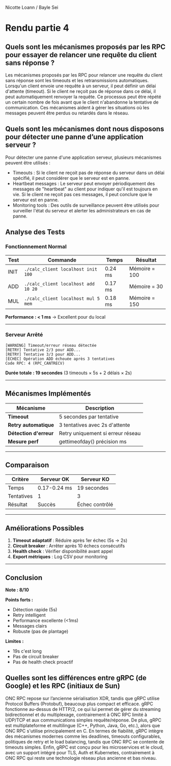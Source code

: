 Nicotte Loann / Bayle Sei

# Rendu partie 4

## Quels sont les mécanismes proposés par les RPC pour essayer de relancer une requête du client sans réponse ?

Les mécanismes proposés par les RPC pour relancer une requête du client sans réponse sont les timeouts et les retransmissions automatiques. Lorsqu'un client envoie une requête à un serveur, il peut définir un délai d'attente (timeout). Si le client ne reçoit pas de réponse dans ce délai, il peut automatiquement renvoyer la requête. Ce processus peut être répété un certain nombre de fois avant que le client n'abandonne la tentative de communication. Ces mécanismes aident à gérer les situations où les messages peuvent être perdus ou retardés dans le réseau.

## Quels sont les mécanismes dont nous disposons pour détecter une panne d’une application serveur ?

Pour détecter une panne d'une application serveur, plusieurs mécanismes peuvent être utilisés :
- Timeouts : Si le client ne reçoit pas de réponse du serveur dans un délai spécifié, il peut considérer que le serveur est en panne.
- Heartbeat messages : Le serveur peut envoyer périodiquement des messages de "heartbeat" au client pour indiquer qu'il est toujours en vie. Si le client ne reçoit pas ces messages, il peut conclure que le serveur est en panne.
- Monitoring tools : Des outils de surveillance peuvent être utilisés pour surveiller l'état du serveur et alerter les administrateurs en cas de panne. 

## Analyse des Tests

### Fonctionnement Normal
| Test | Commande | Temps | Résultat |
|------|----------|-------|----------|
| INIT | `./calc_client localhost init 100` | 0.24 ms | Mémoire = 100 |
| ADD | `./calc_client localhost add 10 20` | 0.17 ms | Mémoire = 30  |
| MUL | `./calc_client localhost mul 5 mem` | 0.18 ms | Mémoire = 150 |

**Performance : < 1 ms** → Excellent pour du local

---

### Serveur Arrêté
```
[WARNING] Timeout/erreur réseau détectée
[RETRY] Tentative 2/3 pour ADD...
[RETRY] Tentative 3/3 pour ADD...
[ÉCHEC] Opération ADD échouée après 3 tentatives
Code RPC: 4 (RPC_CANTRECV)
```

**Durée totale : 19 secondes** (3 timeouts × 5s + 2 délais × 2s)

---

## Mécanismes Implémentés

| Mécanisme  | Description |
|-----------|-------------|
| **Timeout** | 5 secondes par tentative |
| **Retry automatique**  | 3 tentatives avec 2s d'attente |
| **Détection d'erreur**  | Retry uniquement si erreur réseau |
| **Mesure perf** | gettimeofday() précision ms |

---

## Comparaison

| Critère | Serveur OK | Serveur KO |
|---------|------------|------------|
| Temps | 0.17-0.24 ms | 19 secondes |
| Tentatives | 1 | 3 |
| Résultat | Succès | Échec contrôlé |

---

## Améliorations Possibles

1. **Timeout adaptatif** : Réduire après 1er échec (5s → 2s)
2. **Circuit breaker** : Arrêter après 10 échecs consécutifs
3. **Health check** : Vérifier disponibilité avant appel
4. **Export métriques** : Log CSV pour monitoring

---

## Conclusion

**Note : 8/10**

**Points forts :**
- Détection rapide (5s)
- Retry intelligent
- Performance excellente (<1ms)
- Messages clairs
- Robuste (pas de plantage)

**Limites :**
- 19s c'est long
- Pas de circuit breaker
- Pas de health check proactif

## Quelles sont les différences entre gRPC (de Google) et les RPC (initiaux de Sun)

ONC RPC repose sur l’ancienne sérialisation XDR, tandis que gRPC utilise Protocol Buffers (Protobuf), beaucoup plus compact et efficace. gRPC fonctionne au-dessus de HTTP/2, ce qui lui permet de gérer du streaming bidirectionnel et du multiplexage, contrairement à ONC RPC limité à UDP/TCP et aux communications simples requête/réponse. De plus, gRPC est multiplateforme et multilingue (C++, Python, Java, Go, etc.), alors que ONC RPC s'utilise principalement en C. En termes de fiabilité, gRPC intègre des mécanismes modernes comme les deadlines, timeouts configurables, politiques de retry et le load balancing, tandis que ONC RPC se contente de timeouts simples. Enfin, gRPC est conçu pour les microservices et le cloud, avec un support intégré pour TLS, Auth et Kubernetes, contrairement à ONC RPC qui reste une technologie réseau plus ancienne et bas niveau.